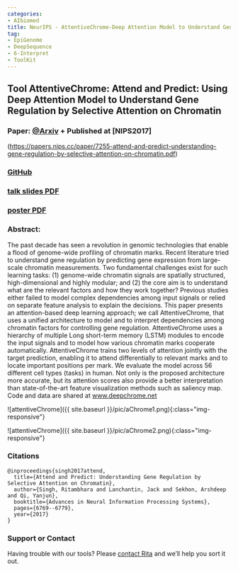 ```yaml
---
categories:
- AIbiomed
title: NeurIPS - AttentiveChrome-Deep Attention Model to Understand Gene Regulation by Selective Attention on Chromatin
tag:
- EpiGenome
- DeepSequence
- 6-Interpret
- ToolKit
---
```


## Tool AttentiveChrome: Attend and Predict: Using Deep Attention Model to Understand Gene Regulation by Selective Attention on Chromatin

### Paper:  [@Arxiv](https://arxiv.org/abs/1708.00339) + Published at [NIPS2017]
(https://papers.nips.cc/paper/7255-attend-and-predict-understanding-gene-regulation-by-selective-attention-on-chromatin.pdf)


### [GitHub](https://github.com/QData/AttentiveChrome)

### [talk slides PDF](https://github.com/QData/AttentiveChrome/blob/master/20171126-PNNL-AttentiveChrome.pdf)


### [poster PDF](https://github.com/QData/AttentiveChrome/blob/master/NIPS%20poster.pdf)


### Abstract:
The past decade has seen a revolution in genomic technologies that enable a flood of genome-wide profiling of chromatin marks. Recent literature tried to understand gene regulation by predicting gene expression from large-scale chromatin measurements. Two fundamental challenges exist for such learning tasks: (1) genome-wide chromatin signals are spatially structured, high-dimensional and highly modular; and (2) the core aim is to understand what are the relevant factors and how they work together? Previous studies either failed to model complex dependencies among input signals or relied on separate feature analysis to explain the decisions. This paper presents an attention-based deep learning approach; we call AttentiveChrome, that uses a unified architecture to model and to interpret dependencies among chromatin factors for controlling gene regulation. AttentiveChrome uses a hierarchy of multiple Long short-term memory (LSTM) modules to encode the input signals and to model how various chromatin marks cooperate automatically. AttentiveChrome trains two levels of attention jointly with the target prediction, enabling it to attend differentially to relevant marks and to locate important positions per mark. We evaluate the model across 56 different cell types (tasks) in human. Not only is the proposed architecture more accurate, but its attention scores also provide a better interpretation than state-of-the-art feature visualization methods such as saliency map.
Code and data are shared at www.deepchrome.net

![attentiveChrome]({{ site.baseurl }}/pic/aChrome1.png){:class="img-responsive"}

![attentiveChrome]({{ site.baseurl }}/pic/aChrome2.png){:class="img-responsive"}

### Citations

```
@inproceedings{singh2017attend,
  title={Attend and Predict: Understanding Gene Regulation by Selective Attention on Chromatin},
  author={Singh, Ritambhara and Lanchantin, Jack and Sekhon, Arshdeep  and Qi, Yanjun},
  booktitle={Advances in Neural Information Processing Systems},
  pages={6769--6779},
  year={2017}
}

```


### Support or Contact


Having trouble with our tools? Please [contact Rita](mailto:rs3zz@virginia.edu) and we’ll help you sort it out.
